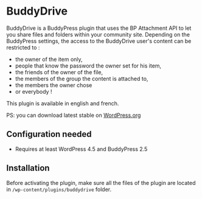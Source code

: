 BuddyDrive
==========

BuddyDrive is a BuddyPress plugin that uses the BP Attachment API to let you share files and folders within your community site.
Depending on the BuddyPress settings, the access to the BuddyDrive user's content can be restricted to :

+ the owner of the item only,
+ people that know the password the owner set for his item,
+ the friends of the owner of the file,
+ the members of the group the content is attached to,
+ the members the owner chose
+ or everybody !

This plugin is available in english and french.

PS: you can download latest stable on [WordPress.org](http://wordpress.org/plugins/buddydrive)


Configuration needed
--------------------

+ Requires at least WordPress 4.5 and BuddyPress 2.5

Installation
------------

Before activating the plugin, make sure all the files of the plugin are located in `/wp-content/plugins/buddydrive` folder.
